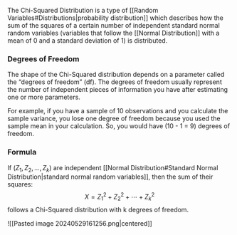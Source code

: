 The Chi-Squared Distribution is a type of [[Random Variables#Distributions|probability distribution]] which describes how the sum of the squares of a certain number of independent standard normal random variables (variables that follow the [[Normal Distribution]] with a mean of 0 and a standard deviation of 1) is distributed.

### Degrees of Freedom
The shape of the Chi-Squared distribution depends on a parameter called the “degrees of freedom” (df). The degrees of freedom usually represent the number of independent pieces of information you have after estimating one or more parameters.

For example, if you have a sample of 10 observations and you calculate the sample variance, you lose one degree of freedom because you used the sample mean in your calculation. So, you would have (10 - 1 = 9) degrees of freedom.

### Formula
If $( Z_1, Z_2, \ldots, Z_k )$ are independent [[Normal Distribution#Standard Normal Distribution|standard normal random variables]], then the sum of their squares:
$$
X = Z_1^2 + Z_2^2 + \cdots + Z_k^2
$$
follows a Chi-Squared distribution with  k  degrees of freedom.

![[Pasted image 20240529161256.png|centered]]

